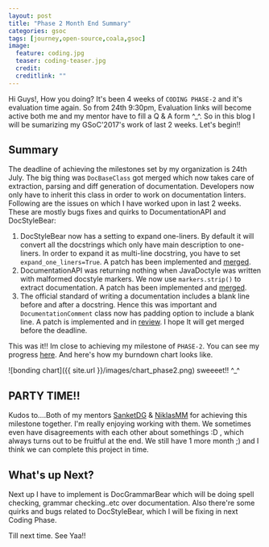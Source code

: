 ```yaml
---
layout: post
title: "Phase 2 Month End Summary"
categories: gsoc
tags: [journey,open-source,coala,gsoc]
image:
  feature: coding.jpg
  teaser: coding-teaser.jpg
  credit:
  creditlink: ""
---
```


Hi Guys!, How you doing?
It's been 4 weeks of `CODING PHASE-2` and it's evaluation time again. So from 24th 9:30pm, Evaluation links will become active both me and my mentor have to fill a Q & A form ^_^. So in this blog I will be sumarizing my GSoC'2017's work of last 2 weeks. Let's begin!!

## Summary
The deadline of achieving the milestones set by my organization is 24th July. The big thing was `DocBaseClass` got merged which now takes care of extraction, parsing and diff generation of documentation. Developers now only have to inherit this class in order to work on documentation linters. Following are the issues on which I have worked upon in last 2 weeks. These are mostly bugs fixes and quirks to DocumentationAPI and DocStyleBear:

 1. DocStyleBear now has a setting to expand one-liners. By default it will convert all the docstrings which only have main description to one-liners. In order to expand it as multi-line docstring, you have to set `expand_one_liners=True`. A patch has been implemented and [merged](https://github.com/coala/coala-bears/pull/1940).
 2. DocumentationAPI was returning nothing when JavaDoctyle was written with malformed docstyle markers. We now use `markers.strip()` to extract documentation. A patch has been implemented and [merged](https://github.com/coala/coala/pull/4530).
 3. The official standard of writing a documentation includes a blank line before and after a docstring. Hence this was important and `DocumentationComment` class now has padding option to include a blank line. A patch is implemented and in [review](https://github.com/coala/coala/pull/4549). I hope It will get merged before the deadline.

This was it!! Im close to achieving my milestone of `PHASE-2`. You can see my progress [here](https://gitlab.com/coala/GSoC-2017/milestones/10). And here's how my burndown chart looks like.

![bonding chart]({{ site.url }}/images/chart_phase2.png)
sweeeet!! ^_^

## PARTY TIME!!
Kudos to....Both of my mentors [SanketDG](https://github.com/SanketDG) & [NiklasMM](https://github.com/NiklasMM) for achieving this milestone together. I'm really enjoying working with them. We sometimes even have disagreements with each other about somethings :D , which always turns out to be fruitful at the end. We still have 1 more month ;) and I think we can complete this project in time.

## What's up Next?
Next up I have to implement is DocGrammarBear which will be doing spell checking, grammar checking..etc over documentation. Also there're some quirks and bugs related to DocStyleBear, which I will be fixing in next Coding Phase.

Till next time. See Yaa!!
